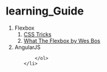 # learning_Guide
<ol>
    <li>Flexbox
        <ol>
            <li><a href="https://css-tricks.com/snippets/css/a-guide-to-flexbox/">CSS Tricks</a></li>
            <li><a href="https://www.youtube.com/playlist?list=PLu8EoSxDXHP7xj_y6NIAhy0wuCd4uVdid">What The Flexbox by Wes Bos</a></li>
        </ol>
    </li>
    <li>AngularJS
        <ol>
          
        </ol>
    </li>    
</ol>
